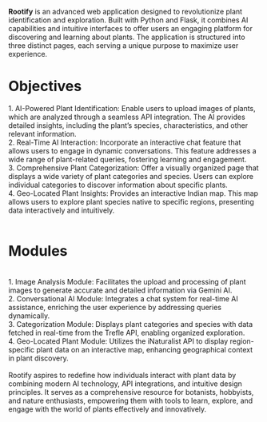 <b>Rootify</b> is an advanced web application designed to revolutionize plant identification and exploration. Built with Python and Flask, it combines AI capabilities and intuitive interfaces to offer users an engaging platform for discovering and learning about plants. The application is structured into three distinct pages, each serving a unique purpose to maximize user experience.
<h1>Objectives</h1>
1.	AI-Powered Plant Identification: Enable users to upload images of plants, which are analyzed through a seamless API integration. The AI provides detailed insights, including the plant’s species, characteristics, and other relevant information.<br>
2.	Real-Time AI Interaction: Incorporate an interactive chat feature that allows users to engage in dynamic conversations. This feature addresses a wide range of plant-related queries, fostering learning and engagement.<br>
3.	Comprehensive Plant Categorization: Offer a visually organized page that displays a wide variety of plant categories and species. Users can explore individual categories to discover information about specific plants.<br>
4.	Geo-Located Plant Insights: Provides an interactive Indian map. This map allows users to explore plant species native to specific regions, presenting data interactively and intuitively.<br>
<br>
<h1>Modules</h1><br>
1.	Image Analysis Module: Facilitates the upload and processing of plant images to generate accurate and detailed information via Gemini AI.<br>
2.	Conversational AI Module: Integrates a chat system for real-time AI assistance, enriching the user experience by addressing queries dynamically.<br>
3.	Categorization Module: Displays plant categories and species with data fetched in real-time from the Trefle API, enabling organized exploration.<br>
4.	Geo-Located Plant Module: Utilizes the iNaturalist API to display region-specific plant data on an interactive map, enhancing geographical context in plant discovery.<br>
<br>
Rootify aspires to redefine how individuals interact with plant data by combining modern AI technology, API integrations, and intuitive design principles. It serves as a comprehensive resource for botanists, hobbyists, and nature enthusiasts, empowering them with tools to learn, explore, and engage with the world of plants effectively and innovatively.
